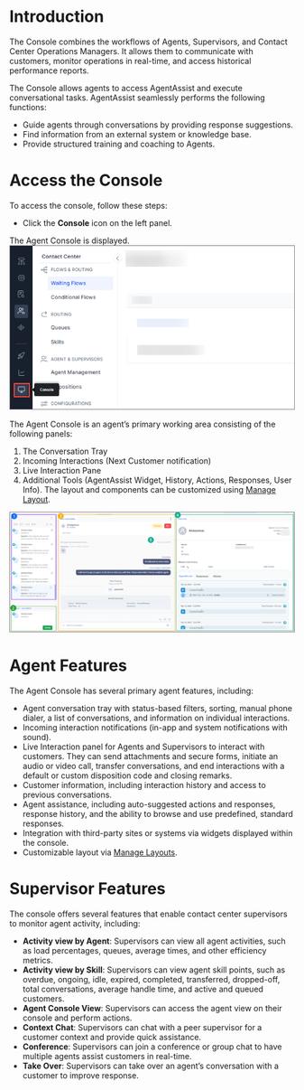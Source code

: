 # Introduction

The Console combines the workflows of Agents, Supervisors, and Contact Center Operations Managers. It allows them to communicate with customers, monitor operations in real-time, and access historical performance reports.

The Console allows agents to access AgentAssist and execute conversational tasks. AgentAssist seamlessly performs the following functions:

* Guide agents through conversations by providing response suggestions.
* Find information from an external system or knowledge base.
* Provide structured training and coaching to Agents.

# Access the Console

To access the console, follow these steps:

* Click the **Console** icon on the left panel.

The Agent Console is displayed.
<img src="../images/contact-center-icon.png" alt="Contact Center Icon" title="Contact Center Icon" style="border: 1px solid gray; zoom:80%;">

The Agent Console is an agent’s primary working area consisting of the following panels:

1. The Conversation Tray
2. Incoming Interactions (Next Customer notification)
3. Live Interaction Pane
4. Additional Tools (AgentAssist Widget, History, Actions, Responses, User Info). The layout and components can be customized using [Manage Layout](../manage-layout/manage-layout.md).
<img src="../images/console-layout.png" alt="Console Layout" title="Console Layout" style="border: 1px solid gray; zoom:80%;">

# Agent Features

The Agent Console has several primary agent features, including:

* Agent conversation tray with status-based filters, sorting, manual phone dialer, a list of conversations, and information on individual interactions.
* Incoming interaction notifications (in-app and system notifications with sound).
* Live Interaction panel for Agents and Supervisors to interact with customers. They can send attachments and secure forms, initiate an audio or video call, transfer conversations, and end interactions with a default or custom disposition code and closing remarks.
* Customer information, including interaction history and access to previous conversations.
* Agent assistance, including auto-suggested actions and responses, response history, and the ability to browse and use predefined, standard responses.
* Integration with third-party sites or systems via widgets displayed within the console.
* Customizable layout via [Manage Layouts](../manage-layout/manage-layout.md).

# Supervisor Features

The console offers several features that enable contact center supervisors to monitor agent activity, including:

* **Activity view by Agent**: Supervisors can view all agent activities, such as load percentages, queues, average times, and other efficiency metrics.
* **Activity view by Skill**: Supervisors can view agent skill points, such as overdue, ongoing, idle, expired, completed, transferred, dropped-off, total conversations, average handle time, and active and queued customers.
* **Agent Console View**: Supervisors can access the agent view on their console and perform actions.
* **Context Chat**: Supervisors can chat with a peer supervisor for a customer context and provide quick assistance.
* **Conference**: Supervisors can join a conference or group chat to have multiple agents assist customers in real-time.
* **Take Over**: Supervisors can take over an agent’s conversation with a customer to improve response.
